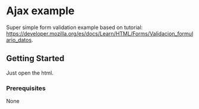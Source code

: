 # Ajax example
Super simple form validation example based on tutorial: https://developer.mozilla.org/es/docs/Learn/HTML/Forms/Validacion_formulario_datos.
## Getting Started
Just open the html.
### Prerequisites
None

